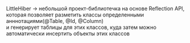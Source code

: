<p>LittleHiber -> небольшой проект-библиотечка на основе Reflection API, которая позволяет разметить классы определенными анннотациями(@Table, @Id, @Column) <br>
и генерирует таблицы для этих классов, куда затем можно автоматически инсертить объекты этих классов</p>


